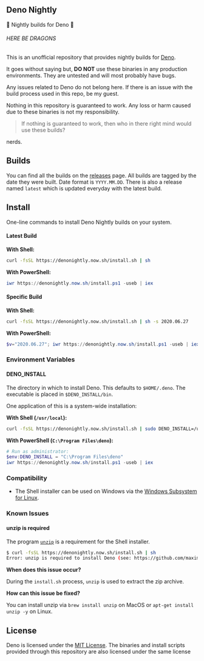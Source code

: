## Deno Nightly

🌙 Nightly builds for Deno 🦕

###### HERE BE DRAGONS

This is an unofficial repository that provides nightly builds for [Deno](https://deno.land/).

It goes without saying but, **DO NOT** use these binaries in any production environments. They are untested and will most probably have bugs.

Any issues related to Deno do not belong here. If there is an issue with the build process used in this repo, be my guest.

Nothing in this repository is guaranteed to work. Any loss or harm caused due to these binaries is not my responsibility.

> If nothing is guaranteed to work, then who in there right mind would use these builds?

nerds.

## Builds

You can find all the builds on the [releases](https://github.com/maximousblk/deno_nightly/releases) page. All builds are tagged by the date they were built. Date format is `YYYY.MM.DD`. There is also a release named `latest` which is updated everyday with the latest build.

## Install

One-line commands to install Deno Nightly builds on your system.

#### Latest Build

**With Shell:**

```sh
curl -fsSL https://denonightly.now.sh/install.sh | sh
```

**With PowerShell:**

```powershell
iwr https://denonightly.now.sh/install.ps1 -useb | iex
```

#### Specific Build

**With Shell:**

```sh
curl -fsSL https://denonightly.now.sh/install.sh | sh -s 2020.06.27
```

**With PowerShell:**

```powershell
$v="2020.06.27"; iwr https://denonightly.now.sh/install.ps1 -useb | iex
```


### Environment Variables

#### DENO_INSTALL

The directory in which to install Deno. This defaults to `$HOME/.deno`. The executable is placed in `$DENO_INSTALL/bin`.

One application of this is a system-wide installation:

**With Shell (`/usr/local`):**

```sh
curl -fsSL https://denonightly.now.sh/install.sh | sudo DENO_INSTALL=/usr/local sh
```

**With PowerShell (`C:\Program Files\deno`):**

```powershell
# Run as administrator:
$env:DENO_INSTALL = "C:\Program Files\deno"
iwr https://denonightly.now.sh/install.ps1 -useb | iex
```

### Compatibility

- The Shell installer can be used on Windows via the [Windows Subsystem for Linux](https://docs.microsoft.com/en-us/windows/wsl/about).

### Known Issues

#### unzip is required

The program [`unzip`](https://linux.die.net/man/1/unzip) is a requirement for the Shell installer.

```sh
$ curl -fsSL https://denonightly.now.sh/install.sh | sh
Error: unzip is required to install Deno (see: https://github.com/maximousblk/deno_nightly#unzip-is-required).
```

**When does this issue occur?**

During the `install.sh` process, `unzip` is used to extract the zip archive.

**How can this issue be fixed?**

You can install unzip via `brew install unzip` on MacOS or `apt-get install unzip -y` on Linux.

## License

Deno is licensed under the [MIT License](https://github.com/denoland/deno/blob/master/LICENSE). The binaries and install scripts provided through this repository are also licensed under the same license
